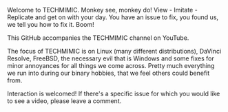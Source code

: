Welcome to TECHMIMIC. Monkey see, monkey do! View - Imitate - Replicate and get on with your day.
You have an issue to fix, you found us, we tell you how to fix it. Boom!

This GitHub accompanies the TECHMIMIC channel on YouTube.

The focus of TECHMIMIC is on Linux (many different distributions), DaVinci Resolve, FreeBSD, the necessary evil that is Windows and some fixes for minor annoyances for all things we come across.
Pretty much everything we run into during our binary hobbies, that we feel others could benefit from.

Interaction is welcomed! If there's a specific issue for which you would like to see a video, please leave a comment.

<!---
TECHMIMIC/TECHMIMIC is a ✨ special ✨ repository because its `README.md` (this file) appears on your GitHub profile.
You can click the Preview link to take a look at your changes.
--->
